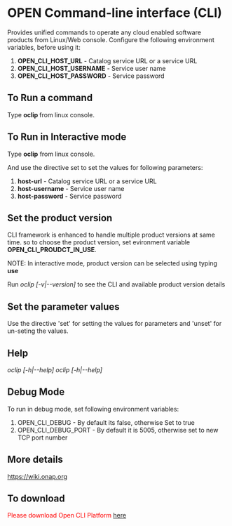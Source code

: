 OPEN Command-line interface (CLI)
==================================

Provides unified commands to operate any cloud enabled software
products from Linux/Web console. Configure the following environment
variables, before using it:

1. **OPEN_CLI_HOST_URL** - Catalog service URL or a service URL
2. **OPEN_CLI_HOST_USERNAME** - Service user name
3. **OPEN_CLI_HOST_PASSWORD** - Service password

To Run a command
-----------------
Type **oclip <command>** from linux console.

To Run in Interactive mode
--------------------------
Type **oclip** from linux console.

And use the directive set to set the values for following parameters:

1. **host-url** - Catalog service URL or a service URL
2. **host-username** - Service user name
3. **host-password** - Service password

Set the product version
------------------------
CLI framework is enhanced to handle multiple product versions at same
time. so to choose the product version, set evironment variable
**OPEN_CLI_PROUDCT_IN_USE**.

NOTE: In interactive mode, product version can be selected using
typing **use <product-version>**

Run *oclip [-v|--version]* to see the CLI and available product version details

Set the parameter values
------------------------
Use the directive 'set' for setting the values for parameters and 'unset' for un-seting the values.

Help
----
*oclip [-h|--help]*
*oclip <command> [-h|--help]*

Debug Mode
----------
To run in debug mode, set following environment variables:

1. OPEN_CLI_DEBUG - By default its false, otherwise Set to true
2. OPEN_CLI_DEBUG_PORT - By default it is 5005, otherwise set to new TCP port number

<h2><a id="More_details_42"></a>More details</h2>
<p><a href="https://wiki.onap.org">https://wiki.onap.org</a></p>

<h2><a id="Download_42"></a>To download</h2>
<p style="color:red">Please download Open CLI Platform <a href="./open-cli.zip">here</a></p>

